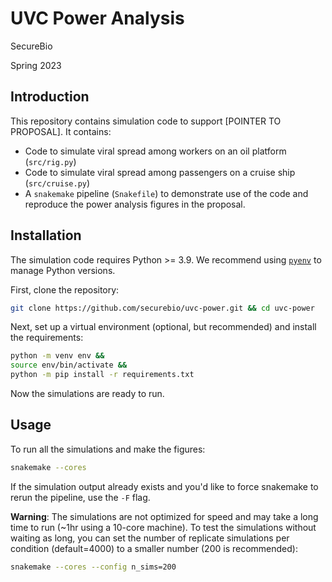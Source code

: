 # UVC Power Analysis
SecureBio

Spring 2023

## Introduction

This repository contains simulation code to support [POINTER TO PROPOSAL].
It contains:

- Code to simulate viral spread among workers on an oil platform (`src/rig.py`)
- Code to simulate viral spread among passengers on a cruise ship (`src/cruise.py`)
- A `snakemake` pipeline (`Snakefile`) to demonstrate use of the code and
reproduce the power analysis figures in the proposal.

## Installation

The simulation code requires Python >= 3.9.
We recommend using [`pyenv`](https://github.com/pyenv/pyenv) to manage Python versions.

First, clone the repository:
```bash
git clone https://github.com/securebio/uvc-power.git && cd uvc-power
```

Next, set up a virtual environment (optional, but recommended)
and install the requirements:
```bash
python -m venv env &&
source env/bin/activate &&
python -m pip install -r requirements.txt
```

Now the simulations are ready to run.

## Usage

To run all the simulations and make the figures:
```bash
snakemake --cores
```
If the simulation output already exists and you'd like to force snakemake to rerun the pipeline, use the `-F` flag.

**Warning**: The simulations are not optimized for speed and may take a long time to run
(~1hr using a 10-core machine).
To test the simulations without waiting as long, you can set the number of replicate simulations per condition (default=4000) to a smaller number (200 is recommended):
```bash
snakemake --cores --config n_sims=200
```
